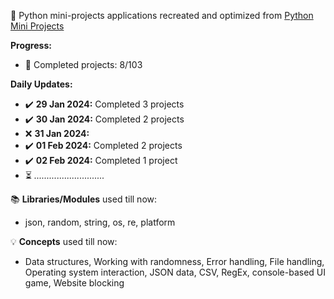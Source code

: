 🐍 Python mini-projects applications recreated and optimized from [Python Mini Projects](https://python-world.github.io/python-mini-projects/#/)

**Progress:**
- 📅 Completed projects: 8/103

**Daily Updates:**
- ✔️ **29 Jan 2024:** Completed 3 projects
- ✔️ **30 Jan 2024:** Completed 2 projects
- ❌ **31 Jan 2024:**
- ✔️ **01 Feb 2024:** Completed 2 projects
- ✔️ **02 Feb 2024:** Completed 1 project
- ⏳ *............................*


📚 **Libraries/Modules** used till now:
- json, random, string, os, re, platform
 
💡 **Concepts** used till now:
- Data structures, Working with randomness, Error handling, File handling, Operating system interaction, JSON data, CSV, RegEx, console-based UI game, Website blocking
